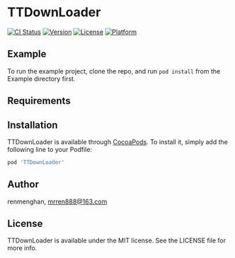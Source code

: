
# TTDownLoader

[![CI Status](http://img.shields.io/travis/renmenghan/TTDownLoader.svg?style=flat)](https://travis-ci.org/renmenghan/TTDownLoader)
[![Version](https://img.shields.io/cocoapods/v/TTDownLoader.svg?style=flat)](http://cocoapods.org/pods/TTDownLoader)
[![License](https://img.shields.io/cocoapods/l/TTDownLoader.svg?style=flat)](http://cocoapods.org/pods/TTDownLoader)
[![Platform](https://img.shields.io/cocoapods/p/TTDownLoader.svg?style=flat)](http://cocoapods.org/pods/TTDownLoader)

## Example

To run the example project, clone the repo, and run `pod install` from the Example directory first.

## Requirements

## Installation

TTDownLoader is available through [CocoaPods](http://cocoapods.org). To install
it, simply add the following line to your Podfile:

```ruby
pod 'TTDownLoader'
```

## Author

renmenghan, mrren888@163.com

## License

TTDownLoader is available under the MIT license. See the LICENSE file for more info.

